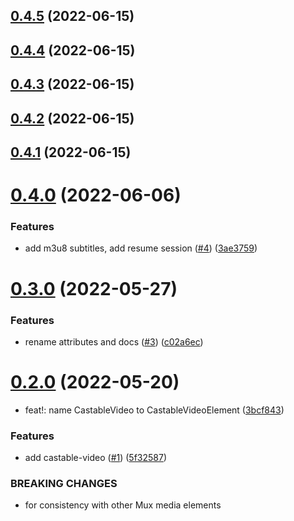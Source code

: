 ## [0.4.5](https://github.com/muxinc/castable-video/compare/v0.4.4...v0.4.5) (2022-06-15)



## [0.4.4](https://github.com/muxinc/castable-video/compare/v0.4.3...v0.4.4) (2022-06-15)


## [0.4.3](https://github.com/muxinc/castable-video/compare/v0.4.2...v0.4.3) (2022-06-15)



## [0.4.2](https://github.com/muxinc/castable-video/compare/v0.4.1...v0.4.2) (2022-06-15)



## [0.4.1](https://github.com/muxinc/castable-video/compare/v0.4.0...v0.4.1) (2022-06-15)



# [0.4.0](https://github.com/muxinc/castable-video/compare/v0.3.0...v0.4.0) (2022-06-06)


### Features

* add m3u8 subtitles, add resume session ([#4](https://github.com/muxinc/castable-video/issues/4)) ([3ae3759](https://github.com/muxinc/castable-video/commit/3ae3759fbe26ba092d3a8fc098be8fcd7121ede7))



# [0.3.0](https://github.com/muxinc/castable-video/compare/v0.2.0...v0.3.0) (2022-05-27)


### Features

* rename attributes and docs ([#3](https://github.com/muxinc/castable-video/issues/3)) ([c02a6ec](https://github.com/muxinc/castable-video/commit/c02a6ec73a78968c8b8c0fa1b52a0f3c20d24c28))



# [0.2.0](https://github.com/muxinc/castable-video/compare/5f32587ea1d6ef7ba0f494f9662f04cf3b360e75...v0.2.0) (2022-05-20)


* feat!: name CastableVideo to CastableVideoElement ([3bcf843](https://github.com/muxinc/castable-video/commit/3bcf8439ef02aca13401ed7b48ac0079e469646f))


### Features

* add castable-video ([#1](https://github.com/muxinc/castable-video/issues/1)) ([5f32587](https://github.com/muxinc/castable-video/commit/5f32587ea1d6ef7ba0f494f9662f04cf3b360e75))


### BREAKING CHANGES

* for consistency with other Mux media elements



